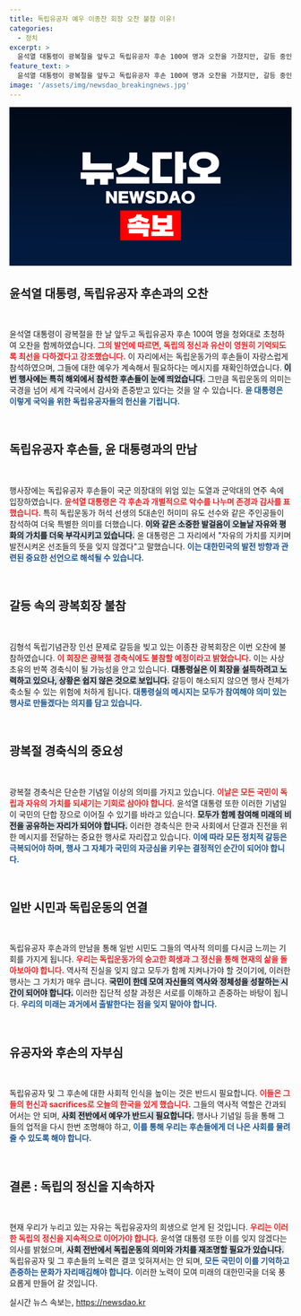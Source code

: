 ```yaml
---
title: 독립유공자 예우 이종찬 회장 오찬 불참 이유!
categories:
  - 정치
excerpt: >
  윤석열 대통령이 광복절을 앞두고 독립유공자 후손 100여 명과 오찬을 가졌지만, 갈등 중인 이종찬 광복회장은 불참하며 반쪽 경축식 우려가 커지고 있습니다. 독립의 정신을 기리려는 노력과 함께하는 행사, 과연 어떻게 진행될까요?
feature_text: >
  윤석열 대통령이 광복절을 앞두고 독립유공자 후손 100여 명과 오찬을 가졌지만, 갈등 중인 이종찬 광복회장은 불참하며 반쪽 경축식 우려가 커지고 있습니다. 독립의 정신을 기리려는 노력과 함께하는 행사, 과연 어떻게 진행될까요?
image: '/assets/img/newsdao_breakingnews.jpg'
---
```


<p><img src="/assets/img/newsdao_breakingnews.jpg" alt="koreaapp 속보" /></p>

<h2 data-ke-size="size26">윤석열 대통령, 독립유공자 후손과의 오찬</h2>

<p data-ke-size="size16">&nbsp;</p>

<p>윤석열 대통령이 광복절을 한 날 앞두고 독립유공자 후손 100여 명을 청와대로 초청하여 오찬을 함께하였습니다. <b><span style="color: #ee2323;">그의 발언에 따르면, 독립의 정신과 유산이 영원히 기억되도록 최선을 다하겠다고 강조했습니다.</span></b> 이 자리에서는 독립운동가의 후손들이 자랑스럽게 참석하였으며, 그들에 대한 예우가 계속해서 필요하다는 메시지를 재확인하였습니다. <b><span style="background-color: #21538527;">이번 행사에는 특히 해외에서 참석한 후손들이 눈에 띄었습니다.</span></b> 그만큼 독립운동의 의미는 국경을 넘어 세계 각국에서 감사와 존중받고 있다는 것을 알 수 있습니다. <b><span style="color: #1a5490;">윤 대통령은 이렇게 국익을 위한 독립유공자들의 헌신을 기립니다.</span></b></p>

<p data-ke-size="size16">&nbsp;</p>

<h2 data-ke-size="size26">독립유공자 후손들, 윤 대통령과의 만남</h2>

<p data-ke-size="size16">&nbsp;</p>

<p>행사장에는 독립유공자 후손들이 국군 의장대의 위엄 있는 도열과 군악대의 연주 속에 입장하였습니다. <b><span style="color: #ee2323;">윤석열 대통령은 각 후손과 개별적으로 악수를 나누며 존경과 감사를 표했습니다.</span></b> 특히 독립운동가 허석 선생의 5대손인 허미미 유도 선수와 같은 주인공들이 참석하여 더욱 특별한 의미를 더했습니다. <b><span style="background-color: #21538527;">이와 같은 소중한 발걸음이 오늘날 자유와 평화의 가치를 더욱 부각시키고 있습니다.</span></b> 윤 대통령은 그 자리에서 "자유의 가치를 지키며 발전시켜온 선조들의 뜻을 잊지 않겠다"고 말했습니다. <b><span style="color: #1a5490;">이는 대한민국의 발전 방향과 관련된 중요한 선언으로 해석될 수 있습니다.</span></b></p>

<p data-ke-size="size16">&nbsp;</p>

<h2 data-ke-size="size26">갈등 속의 광복회장 불참</h2>

<p data-ke-size="size16">&nbsp;</p>

<p>김형석 독립기념관장 인선 문제로 갈등을 빚고 있는 이종찬 광복회장은 이번 오찬에 불참하였습니다. <b><span style="color: #ee2323;">이 회장은 광복절 경축식에도 불참할 예정이라고 밝혔습니다.</span></b> 이는 사상 초유의 반쪽 경축식이 될 가능성을 안고 있습니다. <b><span style="background-color: #21538527;">대통령실은 이 회장을 설득하려고 노력하고 있으나, 상황은 쉽지 않은 것으로 보입니다.</span></b> 갈등이 해소되지 않으면 행사 전체가 축소될 수 있는 위험에 처하게 됩니다. <b><span style="color: #1a5490;">대통령실의 메시지는 모두가 참여해야 의미 있는 행사로 만들겠다는 의지를 담고 있습니다.</span></b></p>

<p data-ke-size="size16">&nbsp;</p>

<h2 data-ke-size="size26">광복절 경축식의 중요성</h2>

<p data-ke-size="size16">&nbsp;</p>

<p>광복절 경축식은 단순한 기념일 이상의 의미를 가지고 있습니다. <b><span style="color: #ee2323;">이날은 모든 국민이 독립과 자유의 가치를 되새기는 기회로 삼아야 합니다.</span></b> 윤석열 대통령 또한 이러한 기념일이 국민의 단합 장으로 이어질 수 있기를 바라고 있습니다. <b><span style="background-color: #21538527;">모두가 함께 참여해 미래의 비전을 공유하는 자리가 되어야 합니다.</span></b> 이러한 경축식은 한국 사회에서 단결과 진전을 위한 메시지를 전달하는 중요한 행사로 자리잡고 있습니다. <b><span style="color: #1a5490;">이에 따라 모든 정치적 갈등은 극복되어야 하며, 행사 그 자체가 국민의 자긍심을 키우는 결정적인 순간이 되어야 합니다.</span></b></p>

<p data-ke-size="size16">&nbsp;</p>

<h2 data-ke-size="size26">일반 시민과 독립운동의 연결</h2>

<p data-ke-size="size16">&nbsp;</p>

<p>독립유공자 후손과의 만남을 통해 일반 시민도 그들의 역사적 의미를 다시금 느끼는 기회를 가지게 됩니다. <b><span style="color: #ee2323;">우리는 독립운동가의 숭고한 희생과 그 정신을 통해 현재의 삶을 돌아보아야 합니다.</span></b> 역사적 진실을 잊지 않고 모두가 함께 지켜나가야 할 것이기에, 이러한 행사는 그 가치가 매우 큽니다. <b><span style="background-color: #21538527;">국민이 한데 모여 자신들의 역사와 정체성을 성찰하는 시간이 되어야 합니다.</span></b> 이러한 집단적 성찰 과정은 서로를 이해하고 존중하는 바탕이 됩니다. <b><span style="color: #1a5490;">우리의 미래는 과거에서 출발한다는 점을 잊지 말아야 합니다.</span></b></p>

<p data-ke-size="size16">&nbsp;</p>

<h2 data-ke-size="size26">유공자와 후손의 자부심</h2>

<p data-ke-size="size16">&nbsp;</p>

<p>독립유공자 및 그 후손에 대한 사회적 인식을 높이는 것은 반드시 필요합니다. <b><span style="color: #ee2323;">이들은 그들의 헌신과 sacrifices로 오늘의 한국을 있게 했습니다.</span></b> 그들의 역사적 역할은 간과되어서는 안 되며, <b><span style="background-color: #21538527;">사회 전반에서 예우가 반드시 필요합니다.</span></b> 행사나 기념일 등을 통해 그들의 업적을 다시 한번 조명해야 하고, <b><span style="color: #1a5490;">이를 통해 우리는 후손들에게 더 나은 사회를 물려줄 수 있도록 해야 합니다.</span></b> </p>

<p data-ke-size="size16">&nbsp;</p>

<h2 data-ke-size="size26">결론 : 독립의 정신을 지속하자</h2>

<p data-ke-size="size16">&nbsp;</p>

<p>현재 우리가 누리고 있는 자유는 독립유공자의 희생으로 얻게 된 것입니다. <b><span style="color: #ee2323;">우리는 이러한 독립의 정신을 지속적으로 이어가야 합니다.</span></b> 윤석열 대통령 또한 이를 잊지 않겠다는 의사를 밝혔으며, <b><span style="background-color: #21538527;">사회 전반에서 독립운동의 의미와 가치를 재조명할 필요가 있습니다.</span></b> 독립유공자 및 그 후손들의 노력은 결코 잊혀져서는 안 되며, <b><span style="color: #1a5490;">모든 국민이 이를 기억하고 존중하는 문화가 자리매김해야 합니다.</span></b> 이러한 노력이 모여 미래의 대한민국을 더욱 풍요롭게 만들어 갈 것입니다.</p>
실시간 뉴스 속보는, <a href="https://newsdao.kr" rel="dofollow">https://newsdao.kr</a>


